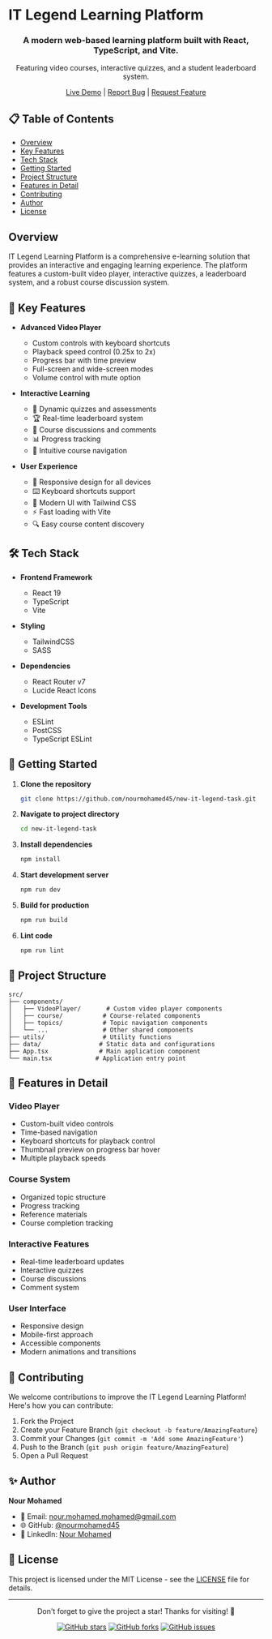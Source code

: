 # IT Legend Learning Platform

<div align="center">
  <h3>A modern web-based learning platform built with React, TypeScript, and Vite.</h3>
  <p>Featuring video courses, interactive quizzes, and a student leaderboard system.</p>

  [Live Demo](https://it-legend-task.vercel.app/) | [Report Bug](https://github.com/nourmohamed45/new-it-legend-task-main/issues) | [Request Feature](https://github.com/nourmohamed45/new-it-legend-task-main/issues)
</div>

## 📋 Table of Contents
- [Overview](#overview)
- [Key Features](#-key-features)
- [Tech Stack](#-tech-stack)
- [Getting Started](#-getting-started)
- [Project Structure](#-project-structure)
- [Features in Detail](#-features-in-detail)
- [Contributing](#-contributing)
- [Author](#-author)
- [License](#-license)

## Overview

IT Legend Learning Platform is a comprehensive e-learning solution that provides an interactive and engaging learning experience. The platform features a custom-built video player, interactive quizzes, a leaderboard system, and a robust course discussion system.

## 🚀 Key Features

- **Advanced Video Player**
  - Custom controls with keyboard shortcuts
  - Playback speed control (0.25x to 2x)
  - Progress bar with time preview
  - Full-screen and wide-screen modes
  - Volume control with mute option

- **Interactive Learning**
  - 📝 Dynamic quizzes and assessments
  - 🏆 Real-time leaderboard system
  - 💬 Course discussions and comments
  - 📊 Progress tracking
  - 📑 Intuitive course navigation

- **User Experience**
  - 📱 Responsive design for all devices
  - ⌨️ Keyboard shortcuts support
  - 🎨 Modern UI with Tailwind CSS
  - ⚡ Fast loading with Vite
  - 🔍 Easy course content discovery

## 🛠️ Tech Stack

- **Frontend Framework**
  - React 19
  - TypeScript
  - Vite

- **Styling**
  - TailwindCSS
  - SASS

- **Dependencies**
  - React Router v7
  - Lucide React Icons

- **Development Tools**
  - ESLint
  - PostCSS
  - TypeScript ESLint

## 🚦 Getting Started

1. **Clone the repository**
   ```bash
   git clone https://github.com/nourmohamed45/new-it-legend-task.git
   ```

2. **Navigate to project directory**
   ```bash
   cd new-it-legend-task
   ```

3. **Install dependencies**
   ```bash
   npm install
   ```

4. **Start development server**
   ```bash
   npm run dev
   ```

5. **Build for production**
   ```bash
   npm run build
   ```

6. **Lint code**
   ```bash
   npm run lint
   ```

## 📁 Project Structure

```
src/
├── components/
│   ├── VideoPlayer/       # Custom video player components
│   ├── course/           # Course-related components
│   ├── topics/           # Topic navigation components
│   └── ...               # Other shared components
├── utils/                # Utility functions
├── data/                # Static data and configurations
├── App.tsx              # Main application component
└── main.tsx            # Application entry point
```

## 🎯 Features in Detail

### Video Player
- Custom-built video controls
- Time-based navigation
- Keyboard shortcuts for playback control
- Thumbnail preview on progress bar hover
- Multiple playback speeds

### Course System
- Organized topic structure
- Progress tracking
- Reference materials
- Course completion tracking

### Interactive Features
- Real-time leaderboard updates
- Interactive quizzes
- Course discussions
- Comment system

### User Interface
- Responsive design
- Mobile-first approach
- Accessible components
- Modern animations and transitions

## 🤝 Contributing

We welcome contributions to improve the IT Legend Learning Platform! Here's how you can contribute:

1. Fork the Project
2. Create your Feature Branch (`git checkout -b feature/AmazingFeature`)
3. Commit your Changes (`git commit -m 'Add some AmazingFeature'`)
4. Push to the Branch (`git push origin feature/AmazingFeature`)
5. Open a Pull Request

## ✨ Author

**Nour Mohamed**
- 📧 Email: nour.mohamed.mohamed@gmail.com
- 🌐 GitHub: [@nourmohamed45](https://github.com/nourmohamed45)
- 💼 LinkedIn: [Nour Mohamed](https://www.linkedin.com/in/nour-mohamed-204549268/)

## 📄 License

This project is licensed under the MIT License - see the [LICENSE](LICENSE) file for details.

---

<div align="center">
  <p>Don't forget to give the project a star! Thanks for visiting! 🌟</p>
  
  [![GitHub stars](https://img.shields.io/github/stars/nourmohamed45/new-it-legend-task)](https://github.com/nourmohamed45/new-it-legend-task/stargazers)
  [![GitHub forks](https://img.shields.io/github/forks/nourmohamed45/new-it-legend-task)](https://github.com/nourmohamed45/new-it-legend-task/network)
  [![GitHub issues](https://img.shields.io/github/issues/nourmohamed45/new-it-legend-task)](https://github.com/nourmohamed45/new-it-legend-task/issues)
</div>
